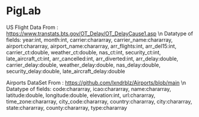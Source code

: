 # PigLab


US Flight Data From : https://www.transtats.bts.gov/OT_Delay/OT_DelayCause1.asp
\n
Datatype of fields: 
         year:int,
         month:int,
         carrier:chararray,
         carrier_name:chararray,
         airport:chararray,
         airport_name:chararray,
         arr_flights:int,
         arr_del15:int,
         carrier_ct:double,
         weather_ct:double,
         nas_ct:int,
         security_ct:int,
         late_aircraft_ct:int,
         arr_cancelled:int,
         arr_diverted:int,
         arr_delay:double,
         carrier_delay:double,
         weather_delay:double,
         nas_delay:double,
         security_delay:double,
         late_aircraft_delay:double

Airports DataSet From : https://github.com/lxndrblz/Airports/blob/main
\n
Datatype of fields: 
            code:chararray,
            icao:chararray,
            name:chararray,
            latitude:double,
            longitude:double,
            elevation:int,
            url:chararray,
            time_zone:chararray,
            city_code:chararray,
            country:chararray,
            city:chararray,
            state:chararray,
            county:chararray,
            type:chararray
